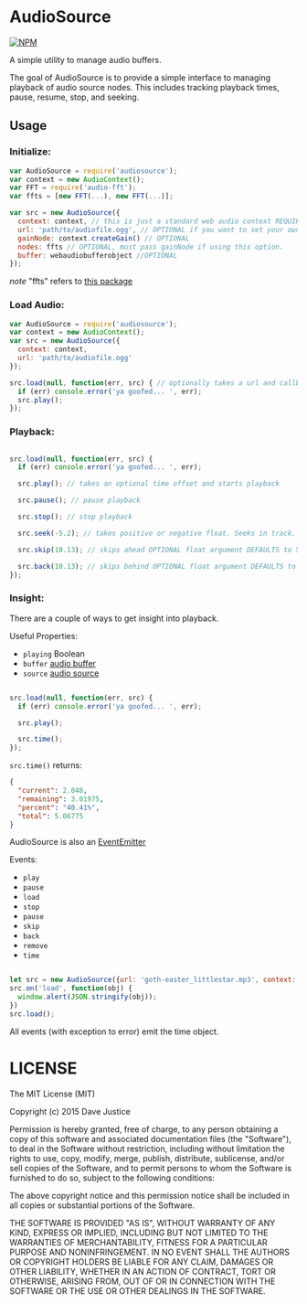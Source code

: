 # AudioSource

[![NPM](https://nodei.co/npm/audiosource.png?downloads=true)](https://npmjs.org/package/audiosource)

A simple utility to manage audio buffers.

The goal of AudioSource is to provide a simple interface to managing playback of audio source nodes. This includes
tracking playback times, pause, resume, stop, and seeking.

## Usage

### Initialize:

``` javascript
var AudioSource = require('audiosource');
var context = new AudioContext();
var FFT = require('audio-fft');
var ffts = [new FFT(...), new FFT(...)];

var src = new AudioSource({
  context: context, // this is just a standard web audio context REQUIRED
  url: 'path/to/audiofile.ogg', // OPTIONAL if you want to set your own webaudiobufferobject
  gainNode: context.createGain() // OPTIONAL
  nodes: ffts // OPTIONAL, must pass gainNode if using this option.
  buffer: webaudiobufferobject //OPTIONAL
});
```

*note* "ffts" refers to [this package](https://github.com/meandavejustice/audio-fft)

### Load Audio:

``` javascript
var AudioSource = require('audiosource');
var context = new AudioContext();
var src = new AudioSource({
  context: context,
  url: 'path/to/audiofile.ogg'
});

src.load(null, function(err, src) { // optionally takes a url and callback
  if (err) console.error('ya goofed... ', err);
  src.play();
});
```
### Playback:

``` javascript

src.load(null, function(err, src) {
  if (err) console.error('ya goofed... ', err);

  src.play(); // takes an optional time offset and starts playback

  src.pause(); // pause playback

  src.stop(); // stop playback

  src.seek(-5.2); // takes positive or negative float. Seeks in track.

  src.skip(10.13); // skips ahead OPTIONAL float argument DEFAULTS to 5 seconds.

  src.back(10.13); // skips behind OPTIONAL float argument DEFAULTS to -5 seconds.
});
```

### Insight:

There are a couple of ways to get insight into playback.

Useful Properties:
* `playing` Boolean
* `buffer` [audio buffer](http://www.w3.org/TR/webaudio/#AudioBuffer)
* `source` [audio source](http://www.w3.org/TR/webaudio/#AudioBufferSourceNode)

``` javascript

src.load(null, function(err, src) {
  if (err) console.error('ya goofed... ', err);

  src.play();

  src.time();
});
```

`src.time()` returns:
``` json
{
  "current": 2.048,
  "remaining": 3.01975,
  "percent": "40.41%",
  "total": 5.06775
}
```
AudioSource is also an [EventEmitter](https://iojs.org/api/events.html#events_class_events_eventemitter)

Events:
* `play`
* `pause`
* `load`
* `stop`
* `pause`
* `skip`
* `back`
* `remove`
* `time`

``` javascript

let src = new AudioSource({url: 'goth-easter_littlestar.mp3', context: context});
src.on('load', function(obj) {
  window.alert(JSON.stringify(obj));
})
src.load();
```

All events (with exception to error) emit the time object.

# LICENSE

The MIT License (MIT)

Copyright (c) 2015 Dave Justice

Permission is hereby granted, free of charge, to any person obtaining a copy of
this software and associated documentation files (the "Software"), to deal in
the Software without restriction, including without limitation the rights to
use, copy, modify, merge, publish, distribute, sublicense, and/or sell copies of
the Software, and to permit persons to whom the Software is furnished to do so,
subject to the following conditions:

The above copyright notice and this permission notice shall be included in all
copies or substantial portions of the Software.

THE SOFTWARE IS PROVIDED "AS IS", WITHOUT WARRANTY OF ANY KIND, EXPRESS OR
IMPLIED, INCLUDING BUT NOT LIMITED TO THE WARRANTIES OF MERCHANTABILITY, FITNESS
FOR A PARTICULAR PURPOSE AND NONINFRINGEMENT. IN NO EVENT SHALL THE AUTHORS OR
COPYRIGHT HOLDERS BE LIABLE FOR ANY CLAIM, DAMAGES OR OTHER LIABILITY, WHETHER
IN AN ACTION OF CONTRACT, TORT OR OTHERWISE, ARISING FROM, OUT OF OR IN
CONNECTION WITH THE SOFTWARE OR THE USE OR OTHER DEALINGS IN THE SOFTWARE.
